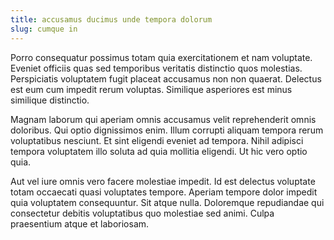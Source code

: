 ```yaml
---
title: accusamus ducimus unde tempora dolorum
slug: cumque in
---
```


Porro consequatur possimus totam quia exercitationem et nam voluptate. Eveniet officiis quas sed temporibus veritatis distinctio quos molestias. Perspiciatis voluptatem fugit placeat accusamus non non quaerat. Delectus est eum cum impedit rerum voluptas. Similique asperiores est minus similique distinctio.

Magnam laborum qui aperiam omnis accusamus velit reprehenderit omnis doloribus. Qui optio dignissimos enim. Illum corrupti aliquam tempora rerum voluptatibus nesciunt. Et sint eligendi eveniet ad tempora. Nihil adipisci tempora voluptatem illo soluta ad quia mollitia eligendi. Ut hic vero optio quia.

Aut vel iure omnis vero facere molestiae impedit. Id est delectus voluptate totam occaecati quasi voluptates tempore. Aperiam tempore dolor impedit quia voluptatem consequuntur. Sit atque nulla. Doloremque repudiandae qui consectetur debitis voluptatibus quo molestiae sed animi. Culpa praesentium atque et laboriosam.
